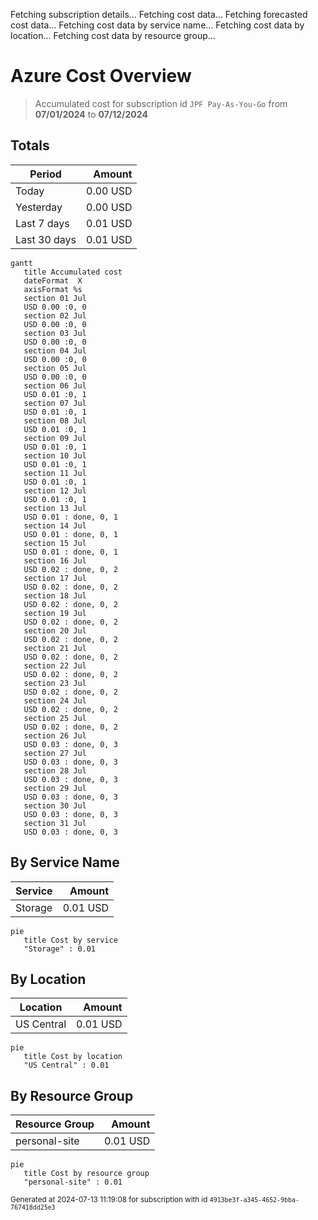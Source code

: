 Fetching subscription details...
Fetching cost data...
Fetching forecasted cost data...
Fetching cost data by service name...
Fetching cost data by location...
Fetching cost data by resource group...
# Azure Cost Overview

> Accumulated cost for subscription id `JPF Pay-As-You-Go` from **07/01/2024** to **07/12/2024**

## Totals

|Period|Amount|
|---|---:|
|Today|0.00 USD|
|Yesterday|0.00 USD|
|Last 7 days|0.01 USD|
|Last 30 days|0.01 USD|

```mermaid
gantt
   title Accumulated cost
   dateFormat  X
   axisFormat %s
   section 01 Jul
   USD 0.00 :0, 0
   section 02 Jul
   USD 0.00 :0, 0
   section 03 Jul
   USD 0.00 :0, 0
   section 04 Jul
   USD 0.00 :0, 0
   section 05 Jul
   USD 0.00 :0, 0
   section 06 Jul
   USD 0.01 :0, 1
   section 07 Jul
   USD 0.01 :0, 1
   section 08 Jul
   USD 0.01 :0, 1
   section 09 Jul
   USD 0.01 :0, 1
   section 10 Jul
   USD 0.01 :0, 1
   section 11 Jul
   USD 0.01 :0, 1
   section 12 Jul
   USD 0.01 :0, 1
   section 13 Jul
   USD 0.01 : done, 0, 1
   section 14 Jul
   USD 0.01 : done, 0, 1
   section 15 Jul
   USD 0.01 : done, 0, 1
   section 16 Jul
   USD 0.02 : done, 0, 2
   section 17 Jul
   USD 0.02 : done, 0, 2
   section 18 Jul
   USD 0.02 : done, 0, 2
   section 19 Jul
   USD 0.02 : done, 0, 2
   section 20 Jul
   USD 0.02 : done, 0, 2
   section 21 Jul
   USD 0.02 : done, 0, 2
   section 22 Jul
   USD 0.02 : done, 0, 2
   section 23 Jul
   USD 0.02 : done, 0, 2
   section 24 Jul
   USD 0.02 : done, 0, 2
   section 25 Jul
   USD 0.02 : done, 0, 2
   section 26 Jul
   USD 0.03 : done, 0, 3
   section 27 Jul
   USD 0.03 : done, 0, 3
   section 28 Jul
   USD 0.03 : done, 0, 3
   section 29 Jul
   USD 0.03 : done, 0, 3
   section 30 Jul
   USD 0.03 : done, 0, 3
   section 31 Jul
   USD 0.03 : done, 0, 3
```

## By Service Name

|Service|Amount|
|---|---:|
|Storage|0.01 USD|

```mermaid
pie
   title Cost by service
   "Storage" : 0.01
```

## By Location

|Location|Amount|
|---|---:|
|US Central|0.01 USD|

```mermaid
pie
   title Cost by location
   "US Central" : 0.01
```

## By Resource Group

|Resource Group|Amount|
|---|---:|
|personal-site|0.01 USD|

```mermaid
pie
   title Cost by resource group
   "personal-site" : 0.01
```

<sup>Generated at 2024-07-13 11:19:08 for subscription with id `4913be3f-a345-4652-9bba-767418dd25e3`</sup>
